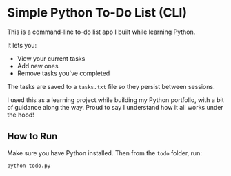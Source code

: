 # Simple Python To-Do List (CLI)

This is a command-line to-do list app I built while learning Python.

It lets you:
- View your current tasks
- Add new ones
- Remove tasks you've completed

The tasks are saved to a `tasks.txt` file so they persist between sessions.

I used this as a learning project while building my Python portfolio, with a bit of guidance along the way. Proud to say I understand how it all works under the hood!

## How to Run

Make sure you have Python installed. Then from the `todo` folder, run:

```bash
python todo.py
